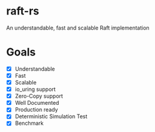 # raft-rs
An understandable, fast and scalable Raft implementation

# Goals
- [x] Understandable
- [x] Fast
- [x] Scalable
- [x] io_uring support
- [x] Zero-Copy support
- [x] Well Documented
- [x] Production ready
- [x] Deterministic Simulation Test
- [x] Benchmark
